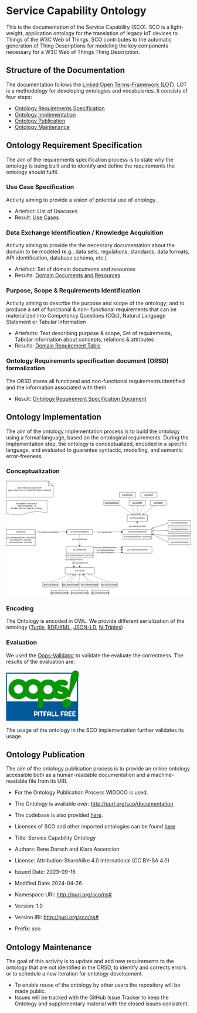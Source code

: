 # Service Capability Ontology
This is the documentation of the Service Capability (SCO). SCO is a light-weight, application ontology for the translation of legacy IoT devices to Things of the W3C Web of Things.
SCO contributes to the automatic generation of Thing Descriptions for modeling the key components necessary for a W3C Web of Things Thing Description.

## Structure of the Documentation
The documentation follows the [Linked Open Terms-Framework (LOT)](https://lot.linkeddata.es/). 
LOT is a methodology for developing ontologies and vocabularies. 
It consists of four steps:
- [Ontology Requirements Specification](#ontology-requirement-specification)
- [Ontology Implementation](#ontology-implementation)
- [Ontology Publication](#ontology-publication)
- [Ontology Maintenance](#ontology-maintenance)


## Ontology Requirement Specification
The aim of the requirements specification process is to state why the ontology is being built and to identify and define the requirements the ontology should fulfil.

### Use Case Specification
Activity aiming to provide a vision of potential use of ontology.
* Artefact: List of Usecases
* Result: [Use Cases](./doc/usecases/use-case-specification.md)

### Data Exchange Identification / Knowledge Acquisition
Activity aiming to provide the the necessary documentation about the domain to be modeled (e.g., data sets, regulations, standards, data formats, API identification, database schema, etc.)
* Artefact: Set of domain documents and resources
* Results: [Domain Documents and Resources](./doc/knowledge-acquisition//document-overview.md)

### Purpose, Scope & Requirements Identification
Activity aiming to describe the purpose and scope of the ontology; and to produce a set of functional & non- functional requirements that can be materialized into Competency Questions (CQs), Natural Language Statement or Tabular Information
* Artefacts: Text describing purpose & scope, Set of requirements, Tabular information about concepts, relations & attributes
* Results: [Domain Requirement Table](./doc/ontology-requirements-specification-document/domain-requirement-table.xlsx)

### Ontology Requirements specification document (ORSD) formalization
The ORSD stores all functional and non-functional requirements identified and the information associated with them 
* Result: [Ontology Requirement Specification Document](./doc/ontology-requirements-specification-document/ontology-requirement-specification-document.md) 


## Ontology Implementation
The aim of the ontology implementation process is to build the ontology using a formal language, based on the ontological requirements.
During the Implementation step, the ontology is conceptualized, encoded in a specific language, and evaluated to guarantee syntactic, modelling, and semantic error-freeness. 


### Conceptualization
![](./resources/images/schema-diagram.png)

### Encoding 
The Ontology is encoded in OWL. We provide different serialization of the ontology ([Turtle](./resources/serializations/ontology.ttl), [RDF/XML](./resources/serializations/ontology.owl), [JSON-LD](./resources/serializations/ontology.jsonld), [N-Triples](./resources/serializations/ontology.nt)) 


### Evaluation
We used the [Oops-Validator](https://oeg.fi.upm.es/index.php/en/technologies/292-oops/index.html) to validate the evaluate the correctness. 
The results of the evaluation are:

<img src="./resources/images/oops_free.png" alt="See ./resources/images/oops_free.png" width="200"/>


The usage of the ontology in the SCO implementation further validates its usage.

## Ontology Publication
The aim of the ontology publication process is to provide an online ontology accessible both as a human-readable documentation and a machine-readable file from its URI.

- For the Ontology Publication Process WIDOCO is used.
- The Ontology is available over: http://purl.org/sco/documentation
- The codebase is also provided [here](./service-capability-ontology/).
- Licenses of SCO and other imported ontologies can be found [here](./LICENSE.md) 

- Title: Service Capability Ontology
- Authors: Rene Dorsch and Kiara Ascencion
- License: Attribution-ShareAlike 4.0 International (CC BY-SA 4.0)
- Issued Date: 2023-09-16
- Modified Date: 2024-04-26
- Namespace URI: http://purl.org/sco/ns#
- Version: 1.0
- Version IRI: http://purl.org/sco/ns#
- Prefix: sco

## Ontology Maintenance
The goal of this activity is to update and add new requirements to the ontology that are not identified in the ORSD, to identify and corrects errors or to schedule a new iteration for ontology development.

- To enable reuse of the ontology by other users the repository will be made public.
- Issues will be tracked with the GitHub Issue Tracker to keep the Ontology and supplementary material with the closed issues consistent.




